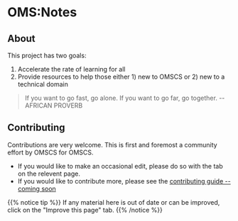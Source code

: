

# OMS:Notes

## About

This project has two goals:

1. Accelerate the rate of learning for all
2. Provide resources to help those either 1) new to OMSCS or 2) new to a technical domain


> If you want to go fast, go alone. If you want to go far, go together. -- AFRICAN PROVERB



## Contributing

Contributions are very welcome. This is first and foremost a community effort by OMSCS for OMSCS. 

- If you would like to make an occasional edit, please do so with the tab on the relevent page.
- If you would like to contribute more, please see the [contributing guide -- coming soon](#)


{{% notice tip %}}
If any material here is out of date or can be improved, click on the "Improve this page" tab.
{{% /notice %}}

